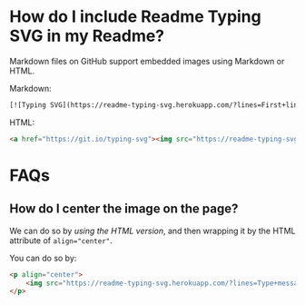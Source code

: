 # How do I include Readme Typing SVG in my Readme?

Markdown files on GitHub support embedded images using Markdown or HTML.

Markdown:

```html
[![Typing SVG](https://readme-typing-svg.herokuapp.com/?lines=First+line+of+text;Second+line+of+text)](https://git.io/typing-svg)
```

HTML:

```html
<a href="https://git.io/typing-svg"><img src="https://readme-typing-svg.herokuapp.com/?lines=First+line+of+text;Second+line+of+text"></a>
```

# FAQs

## How do I center the image on the page?

We can do so by *using the HTML version*, and then wrapping it by the HTML attribute of `align="center"`.

You can do so by:

```html
<p align="center">
    <img src="https://readme-typing-svg.herokuapp.com/?lines=Type+messages+everywhere!;Add+a+bio+to+your+profile!;Add+a+description+to+your+repo!;Make+your+readme+stand+out!&font=Fira%20Code&center=true&width=380&height=50">
</p>
```